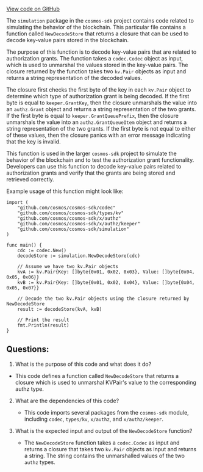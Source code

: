 [View code on GitHub](https://github.com/cosmos/cosmos-sdk/blob/main/x/authz/simulation/decoder.go)

The `simulation` package in the `cosmos-sdk` project contains code related to simulating the behavior of the blockchain. This particular file contains a function called `NewDecodeStore` that returns a closure that can be used to decode key-value pairs stored in the blockchain. 

The purpose of this function is to decode key-value pairs that are related to authorization grants. The function takes a `codec.Codec` object as input, which is used to unmarshal the values stored in the key-value pairs. The closure returned by the function takes two `kv.Pair` objects as input and returns a string representation of the decoded values. 

The closure first checks the first byte of the key in each `kv.Pair` object to determine which type of authorization grant is being decoded. If the first byte is equal to `keeper.GrantKey`, then the closure unmarshals the value into an `authz.Grant` object and returns a string representation of the two grants. If the first byte is equal to `keeper.GrantQueuePrefix`, then the closure unmarshals the value into an `authz.GrantQueueItem` object and returns a string representation of the two grants. If the first byte is not equal to either of these values, then the closure panics with an error message indicating that the key is invalid. 

This function is used in the larger `cosmos-sdk` project to simulate the behavior of the blockchain and to test the authorization grant functionality. Developers can use this function to decode key-value pairs related to authorization grants and verify that the grants are being stored and retrieved correctly. 

Example usage of this function might look like:

```
import (
    "github.com/cosmos/cosmos-sdk/codec"
    "github.com/cosmos/cosmos-sdk/types/kv"
    "github.com/cosmos/cosmos-sdk/x/authz"
    "github.com/cosmos/cosmos-sdk/x/authz/keeper"
    "github.com/cosmos/cosmos-sdk/simulation"
)

func main() {
    cdc := codec.New()
    decodeStore := simulation.NewDecodeStore(cdc)

    // Assume we have two kv.Pair objects
    kvA := kv.Pair{Key: []byte{0x01, 0x02, 0x03}, Value: []byte{0x04, 0x05, 0x06}}
    kvB := kv.Pair{Key: []byte{0x01, 0x02, 0x04}, Value: []byte{0x04, 0x05, 0x07}}

    // Decode the two kv.Pair objects using the closure returned by NewDecodeStore
    result := decodeStore(kvA, kvB)

    // Print the result
    fmt.Println(result)
}
```
## Questions: 
 1. What is the purpose of this code and what does it do?
   - This code defines a function called `NewDecodeStore` that returns a closure which is used to unmarshal KVPair's value to the corresponding authz type.

2. What are the dependencies of this code?
   - This code imports several packages from the `cosmos-sdk` module, including `codec`, `types/kv`, `x/authz`, and `x/authz/keeper`.

3. What is the expected input and output of the `NewDecodeStore` function?
   - The `NewDecodeStore` function takes a `codec.Codec` as input and returns a closure that takes two `kv.Pair` objects as input and returns a string. The string contains the unmarshalled values of the two `authz` types.
